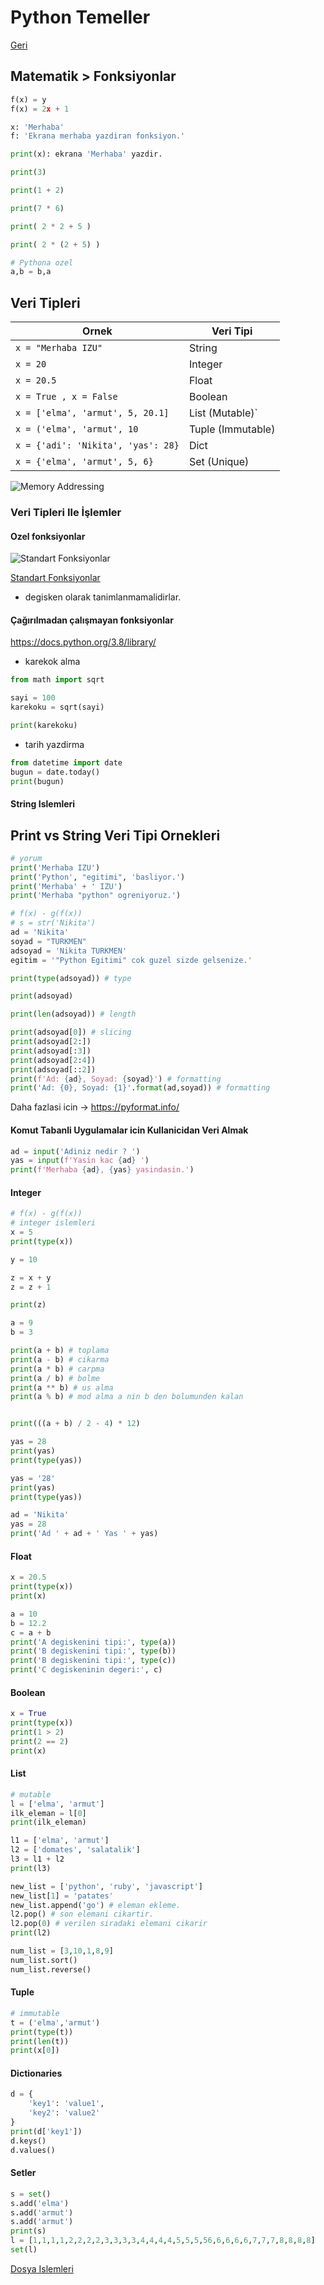 # Python Temeller
[Geri](2-vscode.md)

## Matematik > Fonksiyonlar
```python
f(x) = y
f(x) = 2x + 1

x: 'Merhaba'
f: 'Ekrana merhaba yazdiran fonksiyon.'

print(x): ekrana 'Merhaba' yazdir.

print(3)

print(1 + 2)

print(7 * 6)

print( 2 * 2 + 5 )

print( 2 * (2 + 5) )

# Pythona ozel
a,b = b,a

```

## Veri Tipleri

| Ornek | Veri Tipi
|-------|----------
|`x = "Merhaba IZU"`|String|
|`x = 20` | Integer
|`x = 20.5` | Float
|`x = True , x = False` | Boolean
|`x = ['elma', 'armut', 5, 20.1]`| List (Mutable)`
|`x = ('elma', 'armut', 10`| Tuple (Immutable)
|`x = {'adi': 'Nikita', 'yas': 28}`| Dict
|`x = {'elma', 'armut', 5, 6}`| Set (Unique)

![Memory Addressing](img/memory-addressing.jpg)

### Veri Tipleri Ile İşlemler 
#### Ozel fonksiyonlar

![Standart Fonksiyonlar](img/buildin_functions.png)

[Standart Fonksiyonlar](https://docs.python.org/3.8/library/functions.html)
* degisken olarak tanimlanmamalidirlar.
#### Çağırılmadan çalışmayan fonksiyonlar
https://docs.python.org/3.8/library/

* karekok alma
```python
from math import sqrt

sayi = 100
karekoku = sqrt(sayi)

print(karekoku)
```
* tarih yazdirma
```python
from datetime import date
bugun = date.today()
print(bugun)
```

#### String Islemleri
## Print vs String Veri Tipi Ornekleri
```python
# yorum
print('Merhaba IZU')
print('Python', "egitimi", 'basliyor.')
print('Merhaba' + ' IZU')
print('Merhaba "python" ogreniyoruz.')
```

```python
# f(x) - g(f(x))
# s = str('Nikita')
ad = 'Nikita'
soyad = "TURKMEN"
adsoyad = 'Nikita TURKMEN'
egitim = '"Python Egitimi" cok guzel sizde gelsenize.'

print(type(adsoyad)) # type

print(adsoyad)

print(len(adsoyad)) # length

print(adsoyad[0]) # slicing
print(adsoyad[2:])
print(adsoyad[:3])
print(adsoyad[2:4])
print(adsoyad[::2])
print(f'Ad: {ad}, Soyad: {soyad}') # formatting
print('Ad: {0}, Soyad: {1}'.format(ad,soyad)) # formatting
```
Daha fazlasi icin -> https://pyformat.info/

#### Komut Tabanli Uygulamalar icin Kullanicidan Veri Almak
```python
ad = input('Adiniz nedir ? ')
yas = input(f'Yasin kac {ad} ')
print(f'Merhaba {ad}, {yas} yasindasin.')
```

#### Integer
```python
# f(x) - g(f(x))
# integer islemleri
x = 5
print(type(x))

y = 10

z = x + y
z = z + 1

print(z)
```

```python
a = 9
b = 3

print(a + b) # toplama
print(a - b) # cikarma
print(a * b) # carpma
print(a / b) # bolme
print(a ** b) # us alma
print(a % b) # mod alma a nin b den bolumunden kalan


print(((a + b) / 2 - 4) * 12)
```

```python
yas = 28
print(yas)
print(type(yas))

yas = '28'
print(yas)
print(type(yas))

ad = 'Nikita'
yas = 28
print('Ad ' + ad + ' Yas ' + yas)

```

#### Float
```python
x = 20.5
print(type(x))
print(x)

a = 10
b = 12.2
c = a + b
print('A degiskenini tipi:', type(a))
print('B degiskenini tipi:', type(b))
print('B degiskenini tipi:', type(c))
print('C degiskeninin degeri:', c)
```
#### Boolean
```python
x = True
print(type(x))
print(1 > 2)
print(2 == 2)
print(x)
```

#### List
```python
# mutable
l = ['elma', 'armut']
ilk_eleman = l[0]
print(ilk_eleman)

```

```python
l1 = ['elma', 'armut']
l2 = ['domates', 'salatalik']
l3 = l1 + l2
print(l3)

new_list = ['python', 'ruby', 'javascript']
new_list[1] = 'patates'
new_list.append('go') # eleman ekleme.
l2.pop() # son elemani cikartir.
l2.pop(0) # verilen siradaki elemani cikarir
print(l2)
```

```python
num_list = [3,10,1,8,9]
num_list.sort()
num_list.reverse()
```

#### Tuple
```python
# immutable
t = ('elma','armut')
print(type(t))
print(len(t))
print(x[0])
```

#### Dictionaries
```python
d = {
    'key1': 'value1',
    'key2': 'value2'
}
print(d['key1'])
d.keys()
d.values()
```

#### Setler
```python
s = set()
s.add('elma')
s.add('armut')
s.add('armut')
print(s)
l = [1,1,1,1,2,2,2,2,3,3,3,3,4,4,4,4,5,5,5,56,6,6,6,6,7,7,7,8,8,8,8]
set(l)
```

[Dosya Islemleri](4-dosyaislemleri.md)

